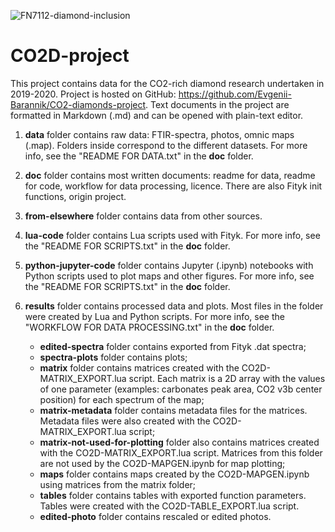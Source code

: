 ![FN7112-diamond-inclusion](https://github.com/Evgenii-Barannik/CO2D-project-github/blob/master/results/edited-photo/FN7112-inclusions-preview.jpg?raw=true)

# CO2D-project
This project contains data for the CO2-rich diamond research undertaken in 2019-2020. Project is hosted on GitHub: https://github.com/Evgenii-Barannik/CO2-diamonds-project. Text documents in the project are formatted in Markdown (.md) and can be opened with plain-text editor.  

1. **data** folder contains raw data: FTIR-spectra, photos, omnic maps (.map). Folders inside correspond to the different datasets. For more info, see the "README FOR DATA.txt" in the **doc** folder. 
2. **doc** folder contains most written documents: readme for data, readme for code, workflow for data processing, licence. There are also Fityk init functions, origin project.
3. **from-elsewhere** folder contains data from other sources.
4. **lua-code** folder contains Lua scripts used with Fityk. For more info, see the "README FOR SCRIPTS.txt" in the **doc** folder.
5. **python-jupyter-code** folder contains Jupyter (.ipynb) notebooks with Python scripts used to plot maps and other figures. For more info, see the "README FOR SCRIPTS.txt" in the **doc** folder.
6. **results** folder contains processed data and plots. Most files in the folder were created by Lua and Python scripts. For more info, see the "WORKFLOW FOR DATA PROCESSING.txt" in the **doc** folder.
   
    * **edited-spectra** folder contains exported from Fityk .dat spectra;
    * **spectra-plots** folder contains plots;
    * **matrix** folder contains matrices created with the CO2D-MATRIX_EXPORT.lua script. Each matrix is a 2D array with the values of one parameter (examples: carbonates peak area, CO2 v3b center position) for each spectrum of the map;
    * **matrix-metadata** folder contains metadata files for the matrices. Metadata files were also created with the CO2D-MATRIX_EXPORT.lua script;
	* **matrix-not-used-for-plotting** folder also contains matrices created with the CO2D-MATRIX_EXPORT.lua script. Matrices from this folder are not used by the CO2D-MAPGEN.ipynb for map plotting;
    * **maps** folder contains maps created by the CO2D-MAPGEN.ipynb using matrices from the matrix folder;
    * **tables** folder contains tables with exported function parameters. Tables were created with the CO2D-TABLE_EXPORT.lua script.
    * **edited-photo** folder contains rescaled or edited photos.
